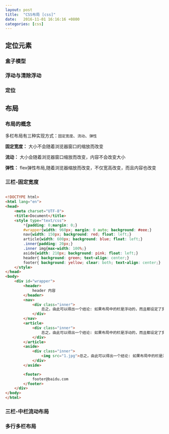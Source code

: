 ```yaml
---
layout: post
title:  "CSS布局 [css]"
date:   2016-11-01 16:16:16 +0800
categories: [css]
---
```


## 定位元素

### 盒子模型

### 浮动与清除浮动

### 定位

## 布局

### 布局的概念

多栏布局有三种实现方式：`固定宽度`、`流动`、`弹性`

**固定宽度：** 大小不会随着浏览器窗口的缩放而改变

**流动：** 大小会随着浏览器窗口缩放而改变，内容不会改变大小

**弹性：** flex弹性布局,随着浏览器缩放而改变，不仅宽高改变，而且内容也改变



### 三栏-固定宽度
```html

<!DOCTYPE html>
<html lang="en">
<head>
	<meta charset="UTF-8">
	<title>Document</title>
	<style type="text/css">
		*{padding: 0;margin: 0;}
		#wrapper{width: 960px; margin: 0 auto; background: #eee;}
		nav{width: 150px; background: red; float: left;}
		article{width: 600px; background: blue; float: left;}
		.inner{padding: 20px;}
		.inner img{max-width: 100%;}
		aside{width: 210px; background: pink; float: left;}
		header{ background: green; text-align: center;}
		footer{ background: yellow; clear: both; text-align: center;}
	</style>
</head>
<body>
	<div id="wrapper">
		<header>
			header 内容
		</header>
		<nav>
			<div class="inner">
				总之，由此可以得出一个结论: 如果布局中的栏是浮动的，而且都设定了宽度，你就根本不要去动它!要动，就把 内容放在内部 div 里，动这个 div。
			</div>
		</nav>
		<article>
			<div class="inner">
				总之，由此可以得出一个结论: 如果布局中的栏是浮动的，而且都设定了宽度，你就根本不要去动它!要动，就把 内容放在内部 div 里，动这个 div。
			</div>
		</article>
		<aside>
			<div class="inner">
				<img src="1.jpg">总之，由此可以得出一个结论: 如果布局中的栏是浮动的，而且都设定了宽度，你就根本不要去动它!要动，就把 内容放在内部 div 里，动这个 div。
			</div>
		</aside>

		<footer>
			footer@baidu.com
		</footer>
	</div>
</body>
</html>

```


### 三栏-中栏流动布局

### 多行多栏布局